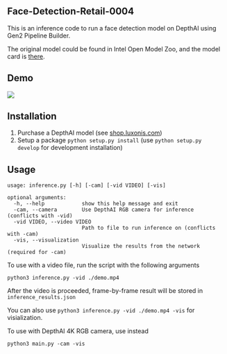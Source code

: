 ## Face-Detection-Retail-0004

This is an inference code to run a face detection model on DepthAI using Gen2 Pipeline Builder.

The original model could be found in Intel Open Model Zoo, and the model card is [there](https://docs.openvinotoolkit.org/2018_R5/_docs_Retail_object_detection_face_sqnet10modif_ssd_0004_caffe_desc_face_detection_retail_0004.html).

## Demo

![](demo.gif)

## Installation

1. Purchase a DepthAI model (see [shop.luxonis.com](https://shop.luxonis.com/))
2. Setup a package `python setup.py install` (use `python setup.py develop` for development installation)

## Usage

```
usage: inference.py [-h] [-cam] [-vid VIDEO] [-vis]

optional arguments:
  -h, --help            show this help message and exit
  -cam, --camera        Use DepthAI RGB camera for inference (conflicts with -vid)
  -vid VIDEO, --video VIDEO
                        Path to file to run inference on (conflicts with -cam)
  -vis, --visualization
                        Visualize the results from the network (required for -cam)

```

To use with a video file, run the script with the following arguments

```
python3 inference.py -vid ./demo.mp4
```

After the video is proceeded, frame-by-frame result will be stored in `inference_results.json`

You can also use `python3 inference.py -vid ./demo.mp4 -vis` for visialization.

To use with DepthAI 4K RGB camera, use instead

```
python3 main.py -cam -vis
```
